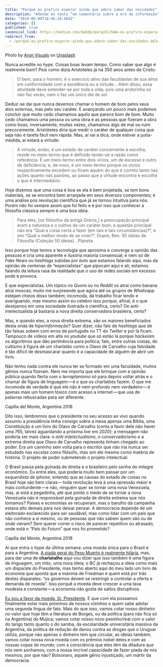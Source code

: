 ```yaml
---
title: "Porquê eu prefiro esperar ainda que adore saber das novidades"
description: "Adendo ao texto “um comentário sobre a era da informação”"
date: "2019-06-09T18:46:18.484Z"
categories: []
published: true
canonical_link: https://medium.com/@wbdp/porqu%C3%AA-eu-prefiro-esperar-ainda-que-adore-saber-das-novidades-b63a535d8b3e
redirect_from:
  - /porquê-eu-prefiro-esperar-ainda-que-adore-saber-das-novidades-b63a535d8b3e
---
```


Photo by [Aron Visuals](https://unsplash.com/@aronvisuals?utm_source=medium&utm_medium=referral) on [Unsplash](https://unsplash.com?utm_source=medium&utm_medium=referral)

Nunca acredite no _hype_. Coisas boas levam tempo. Como saber que algo é realmente bom? Pois como dizia Aristóteles já há 350 anos antes de Cristo:

> O bem, para o homem, é o exercício ativo das faculdades de sua alma em conformidade com a excelência ou a virtude… Além disso, essa atividade deve estender-se por toda a vida; pois uma andorinha só não faz verão, nem o faz um único dia de sol.

Deduz-se daí que nunca devemos chamar o homem de bom pelos seus atos externos, mas pelo seu caráter. E avançando um pouco mais podemos concluir que muito cedo chamamos aquilo que parece bom de bom. Muito cedo chamamos uma pessoa ou uma obra e as pessoas que fizeram a obra como boas; inversamente, muitas vezes, chamamos algo de mal ou ruim precocemente. Aristóteles diria que medir o caráter de qualquer coisa que seja não é tarefa fácil nem rápida. Mas, aí vai a dica, onde estiver a justa-medida, aí estará a virtude:

> A virtude, então, é um estado de caráter concernente à escolha, reside no meio-termo que é definido tendo-se a razão como referência. É um meio-termo entre dois vícios, um de excesso e outro de deficiência; e, de novo, é um meio-termo porque os vícios respectivamente excedem ou ficam aquém do que é correto tanto nas ações quanto nas paixões, ao passo que a virtude encontra e escolhe o que é intermediário.

Hoje dizemos que uma coisa é boa se ela é bem projetada, se tem bons materiais, se se encontra bem arranjada em seus diversos componentes; é uma análise pós revolução científica que já se tornou intuitiva para nós. Porém não foi sempre assim que foi feito e é por isso que conhecer a filosofia clássica sempre é uma boa ideia.

> Para eles, \[os filósofos da antiga Grécia,\] a preocupação principal eram a natureza e o cultivo de um caráter bom; a questão principal não era “Qual a coisa certa a fazer (em tais e tais circunstâncias)?”, e sim “Qual o melhor modo de se viver?”. Dupré, Ben. 50 ideias de Filosofia (Coleção 50 ideias) . Planeta

Isso porque hoje temos a tecnologia que aproxima e converge a opinião das pessoas e cria uma aparente e ilusória maioria consensual; e nem só de _Fake News_ ou _hashtags_ subidas por _bots_ que estamos falando aqui, mas da opinião de centenas de “especialistas” que pipocam aqui e ali; estamos falando da leitura rasa da realidade que o uso de redes sociais em excesso pode e provoca.

E que especialistas. Um tópico no _Quora_ ou no _Reddit_ os atrai como banana atrai moscas; muito me surpreende que agora até os grupos de _Whatsapp_ estejam cheios disso também; incomoda, dá trabalho ficar lendo e averiguando, mas mesmo assim eu celebro isso porque, afinal, é o que desejamos em uma sociedade ilustrada e científica, certo? De anti-intelectualista já bastaria a nova direita conservadora brasileira, certo?

Mas, e quando eles, a nova direita extrema, são os maiores beneficiados desta onda de _hiperinformação_? Quer dizer, não falo de _hashtags_ que de tão falsas sobem com erros de português no TT do _Twitter_ e por lá ficam. Tampouco de vídeos em alta no _youtube_ que só estão lá porque _hackeiam_ os algoritmos que dão pertinência para política; falo, entre outras coisas, do cultismo à figura de um charlatão como o Olavo de Carvalho cuja falsidade é tão difícil de desmascarar quanto é a capacidade de alguém de abrir um livro.

Não tenho nada contra ele nunca ter se formado em uma faculdade, muitos gênios nunca fizeram. Nem me importa que ele brinque com a opinião pública quando flerta com o _terraplanismo_ só para depois voltar atrás e o chamar de figura de linguagem — é o que os charlatões fazem. O que me incomoda de verdade é que ele não é nem profundo nem verdadeiro — é apenas mais um homem tóxico com acesso a internet — que usa de palavras rebuscadas para ser diferente.

Capilla del Monte, Argentina 2018

Dito isso, lembremos que o presidente no seu acesso ao vivo quando assumiu a presidência tinha consigo sobre a mesa apenas uma Bíblia, uma Constituição e um livro do Olavo de Carvalho (conta a favor dele não haver uma 765, talvez aguardando a próxima _live_ em 2020); a mensagem não poderia ser mais clara: o _anti-intelectualismo_, o conservadorismo e a extrema direita que Olavo de Carvalho representa tinham chegado ao poder. Era um caminho sem volta para o escritor que não iria nunca ser estudado nas escolas como filósofo, mas sim ele mesmo como matéria de história. O projeto de poder submetendo o projeto intelectual.

O Brasil passa pela guinada de direita e o brasileiro pelo sonho do milagre econômico. Eu entre eles, que poderia muito bem passar por um _esquerdista de iphone_; entendo que as causas do estado de coisas no Brasil hoje são bem claras— toda revolução leva à uma opressão maior e mais contundente — e não, ninguém quer se tornar uma nova Venezuela, mas, aí está a pegadinha, até que ponto o medo de se tornar a nova Venezuela não é responsável pela guinada de direita extrema que nós tomamos? Países e economias se recuperam, mas o barulho da campanha estava alto demais para nos deixar pensar. A democracia depende de um eleitorado esclarecido para ser saudável, mas como lidar com um país que não conhece a si mesmo, ou de pessoas que não sabem quem são ou de onde vieram? Sem querer correr o risco de parecer repetitivo ou atrasado, onde está o “País do Futuro” que nos foi prometido?

Capilla del Monte, Argentina 2018

Aí que entra o hype da última semana: uma moeda única para o Brasil e para a Argentina. [A piada geral do Peso Muerto é realmente hilária](https://i.redd.it/g5d03x7a4c331.jpg), mas, para dar uma de **charlatalho** aqui vou dizer que isso também é uma figura de linguagem, um mito, uma nova ideia; o BC já rechaçou a ideia como mais um disparate do Presidente, mas tenho aberto aqui do meu lado um livro de economia que aponta que a máxima de Friedman é quem está por trás destes disparates: “os governos devem se restringir a controlar a oferta e demanda de moeda”. Isso porquê a moeda deve crescer a uma taxa modesta e constante — a economia não gosta de saltos disruptivos.

[Eu sou a favor da moeda, Sr. Presidente](https://i.redd.it/rgg3gbfyt6331.png). E que com ela possamos finalmente estar mais próximos de nossos vizinhos e quem sabe adotar uma segunda língua de fato. Mais do que isso, vamos cotar nosso dinheiro no valor que hoje têm a literatura de Borges, ou da política (para não fica só na Argentina) do Mujica; vamos cotar nosso novo pesinho/real com o valor do tango tanto quanto o do samba, da escolaridade universitária massiva da Argentina, da política de redução de danos contra as drogas que o Uruguai utiliza, porque não apenas o dinheiro tem que circular, as ideias também; vamos cotar nossa nova moeda com os prêmios nobel deles e com as nossas copas do mundo; com a consciência que eles têm da ditadura que nós nem sonhamos; com a nossa incrível capacidade de fazer piada de nós mesmos, por que não? Bolsonaro, aquele gênio injustiçado, um mártir da democracia.
